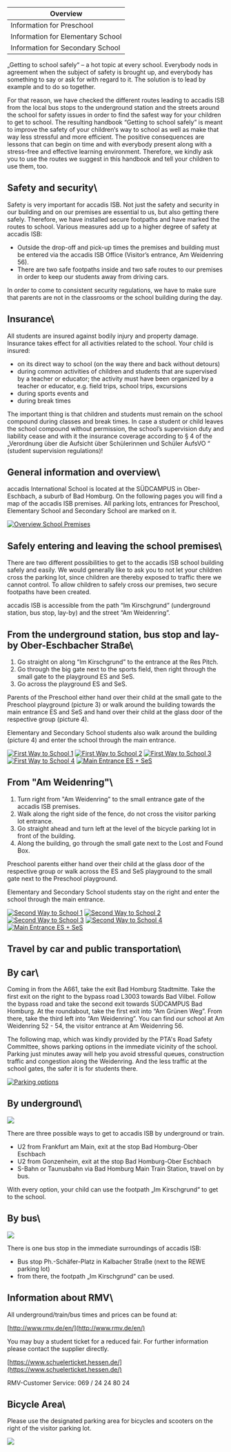 | Overview |
| --- |
| Information for Preschool | yes |
| Information for Elementary School | yes |
| Information for Secondary School | yes |

„Getting to school safely“ – a hot topic at every school. Everybody nods in agreement when the subject of safety is brought up, and everybody has something to say or ask for with regard to it. The solution is to lead by example and to do so together.

For that reason, we have checked the different routes leading to accadis ISB from the local bus stops to the underground station and the streets around the school for safety issues in order to find the safest way for your children to get to school. The resulting handbook “Getting to school safely” is meant to improve the safety of your children‘s way to school as well as make that way less stressful and more efficient. The positive consequences are lessons that can begin on time and with everybody present along with a stress-free and effective learning environment. Therefore, we kindly ask you to use the routes we suggest in this handbook and tell your children to use them, too.

## Safety and security\ 

Safety is very important for accadis ISB. Not just the safety and security in our building and on our premises are essential to us, but also getting there safely. Therefore, we have installed secure footpaths and have marked the routes to school. Various measures add up to a higher degree of safety at accadis ISB:

-   Outside the drop-off and pick-up times the premises and building must be entered via the accadis ISB Office (Visitor’s entrance, Am Weidenring 56).
-   There are two safe footpaths inside and two safe routes to our premises in order to keep our students away from driving cars.

In order to come to consistent security regulations, we have to make sure that parents are not in the classrooms or the school building during the day.

## Insurance\ 

All students are insured against bodily injury and property damage. Insurance takes effect for all activities related to the school. Your child is insured:

-   on its direct way to school (on the way there and back without detours)
-   during common activities of children and students that are supervised by a teacher or educator; the activity must have been organized by a teacher or educator, e.g. field trips, school trips, excursions
-   during sports events and
-   during break times

The important thing is that children and students must remain on the school compound during classes and break times. In case a student or child leaves the school compound without permission, the school’s supervision duty and liability cease and with it the insurance coverage according to § 4 of the „Verordnung über die Aufsicht über Schülerinnen und Schüler AufsVO “ (student supervision regulations)!

## General information and overview\ 

accadis International School is located at the SÜDCAMPUS in Ober-Eschbach, a suburb of Bad Homburg. On the following pages you will find a map of the accadis ISB premises. All parking lots, entrances for Preschool, Elementary School and Secondary School are marked on it.

[![Overview School Premises](https://en.wiki.accadis-isb.net/images/f/fc/Uebersicht_Schulgelaende_-_Overview_School_Premises.jpg)](https://en.wiki.accadis-isb.net/File:Uebersicht_Schulgelaende_-_Overview_School_Premises.jpg "Overview School Premises")

## Safely entering and leaving the school premises\ 

There are two different possibilities to get to the accadis ISB school building safely and easily. We would generally like to ask you to not let your children cross the parking lot, since children are thereby exposed to traffic there we cannot control. To allow children to safely cross our premises, two secure footpaths have been created.

accadis ISB is accessible from the path “Im Kirschgrund” (underground station, bus stop, lay-by) and the street “Am Weidenring”.

## From the underground station, bus stop and lay-by Ober-Eschbacher Straße\ 

1.  Go straight on along “Im Kirschgrund” to the entrance at the Res Pitch.
2.  Go through the big gate next to the sports field, then right through the small gate to the playground ES and SeS.
3.  Go across the playground ES and SeS.

Parents of the Preschool either hand over their child at the small gate to the Preschool playground (picture 3) or walk around the building towards the main entrance ES and SeS and hand over their child at the glass door of the respective group (picture 4).

Elementary and Secondary School students also walk around the building (picture 4) and enter the school through the main entrance.

[![First Way to School 1](https://en.wiki.accadis-isb.net/images/7/7e/Erster_Schulweg_1_-_First_Way_to_School_1.png)](https://en.wiki.accadis-isb.net/File:Erster_Schulweg_1_-_First_Way_to_School_1.png "First Way to School 1") [![First Way to School 2](https://en.wiki.accadis-isb.net/images/b/b2/Erster_Schulweg_2_-_First_Way_to_School_2.png)](https://en.wiki.accadis-isb.net/File:Erster_Schulweg_2_-_First_Way_to_School_2.png "First Way to School 2") [![First Way to School 3](https://en.wiki.accadis-isb.net/images/9/9d/Erster_Schulweg_3_-_First_Way_to_School_3.png)](https://en.wiki.accadis-isb.net/File:Erster_Schulweg_3_-_First_Way_to_School_3.png "First Way to School 3") [![First Way to School 4](https://en.wiki.accadis-isb.net/images/0/05/Erster_Schulweg_4_-_First_Way_to_School_4.png)](https://en.wiki.accadis-isb.net/File:Erster_Schulweg_4_-_First_Way_to_School_4.png "First Way to School 4") [![Main Entrance ES + SeS](https://en.wiki.accadis-isb.net/images/a/a7/Haupteingang_ES_SeS_-_Main_Entrance_ES_SeS.png)](https://en.wiki.accadis-isb.net/File:Haupteingang_ES_SeS_-_Main_Entrance_ES_SeS.png "Main Entrance ES + SeS")

## From "Am Weidenring"\ 

1.  Turn right from "Am Weidenring" to the small entrance gate of the accadis ISB premises.
2.  Walk along the right side of the fence, do not cross the visitor parking lot entrance.
3.  Go straight ahead and turn left at the level of the bicycle parking lot in front of the building.
4.  Along the building, go through the small gate next to the Lost and Found Box.

Preschool parents either hand over their child at the glass door of the respective group or walk across the ES and SeS playground to the small gate next to the Preschool playground.

Elementary and Secondary School students stay on the right and enter the school through the main entrance.

[![Second Way to School 1](https://en.wiki.accadis-isb.net/images/6/68/Zweiter_Schulweg_1_-_Second_Way_to_School_1.png)](https://en.wiki.accadis-isb.net/File:Zweiter_Schulweg_1_-_Second_Way_to_School_1.png "Second Way to School 1") [![Second Way to School 2](https://en.wiki.accadis-isb.net/images/4/4a/Zweiter_Schulweg_2_-_Second_Way_to_School_2.png)](https://en.wiki.accadis-isb.net/File:Zweiter_Schulweg_2_-_Second_Way_to_School_2.png "Second Way to School 2") [![Second Way to School 3](https://en.wiki.accadis-isb.net/images/4/4a/Zweiter_Schulweg_3_-_Second_Way_to_School_3.png)](https://en.wiki.accadis-isb.net/File:Zweiter_Schulweg_3_-_Second_Way_to_School_3.png "Second Way to School 3") [![Second Way to School 4](https://en.wiki.accadis-isb.net/images/7/7b/Zweiter_Schulweg_4_-_Second_Way_to_School_4.png)](https://en.wiki.accadis-isb.net/File:Zweiter_Schulweg_4_-_Second_Way_to_School_4.png "Second Way to School 4") [![Main Entrance ES + SeS](https://en.wiki.accadis-isb.net/images/a/a7/Haupteingang_ES_SeS_-_Main_Entrance_ES_SeS.png)](https://en.wiki.accadis-isb.net/File:Haupteingang_ES_SeS_-_Main_Entrance_ES_SeS.png "Main Entrance ES + SeS")

## Travel by car and public transportation\ 

## By car\ 

Coming in from the A661, take the exit Bad Homburg Stadtmitte. Take the first exit on the right to the bypass road L3003 towards Bad Vilbel. Follow the bypass road and take the second exit towards SÜDCAMPUS Bad Homburg. At the roundabout, take the first exit into “Am Grünen Weg”. From there, take the third left into “Am Weidenring”. You can find our school at Am Weidenring 52 - 54, the visitor entrance at Am Weidenring 56.

The following map, which was kindly provided by the PTA's Road Safety Committee, shows parking options in the immediate vicinity of the school. Parking just minutes away will help you avoid stressful queues, construction traffic and congestion along the Weidenring. And the less traffic at the school gates, the safer it is for students there.

[![Parking options](https://en.wiki.accadis-isb.net/images/1/1c/Parkmoeglichkeiten_-_Parking_options.PNG)](https://en.wiki.accadis-isb.net/File:Parkmoeglichkeiten_-_Parking_options.PNG "Parking options")

## By underground\ 

[![](https://en.wiki.accadis-isb.net/images/thumb/8/8e/Anreise_mit_U-Bahn_-_Travel_by_underground.jpg/300px-Anreise_mit_U-Bahn_-_Travel_by_underground.jpg)](https://en.wiki.accadis-isb.net/File:Anreise_mit_U-Bahn_-_Travel_by_underground.jpg)

There are three possible ways to get to accadis ISB by underground or train.

-   U2 from Frankfurt am Main, exit at the stop Bad Homburg-Ober Eschbach
-   U2 from Gonzenheim, exit at the stop Bad Homburg-Ober Eschbach
-   S-Bahn or Taunusbahn via Bad Homburg Main Train Station, travel on by bus.

With every option, your child can use the footpath „Im Kirschgrund“ to get to the school.

## By bus\ 

[![](https://en.wiki.accadis-isb.net/images/thumb/8/89/Anreise_mit_Bus_-_Travel_by_bus.jpg/300px-Anreise_mit_Bus_-_Travel_by_bus.jpg)](https://en.wiki.accadis-isb.net/File:Anreise_mit_Bus_-_Travel_by_bus.jpg)

There is one bus stop in the immediate surroundings of accadis ISB:

-   Bus stop Ph.-Schäfer-Platz in Kalbacher Straße (next to the REWE parking lot)
-   from there, the footpath „Im Kirschgrund“ can be used.

## Information about RMV\ 

All underground/train/bus times and prices can be found at:

[http://www.rmv.de/en/](http://www.rmv.de/en/)

You may buy a student ticket for a reduced fair. For further information please contact the supplier directly.

[https://www.schuelerticket.hessen.de/](https://www.schuelerticket.hessen.de/)

RMV-Customer Service: 069 / 24 24 80 24

## Bicycle Area\ 

Please use the designated parking area for bicycles and scooters on the right of the visitor parking lot.

[![](https://en.wiki.accadis-isb.net/images/thumb/c/c5/Fahrradparkplatz_-_Bicycle_area.jpg/300px-Fahrradparkplatz_-_Bicycle_area.jpg)](https://en.wiki.accadis-isb.net/File:Fahrradparkplatz_-_Bicycle_area.jpg)